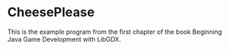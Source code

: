 # CheesePlease
This is the example program from the first chapter of the book Beginning Java Game Development with LibGDX.